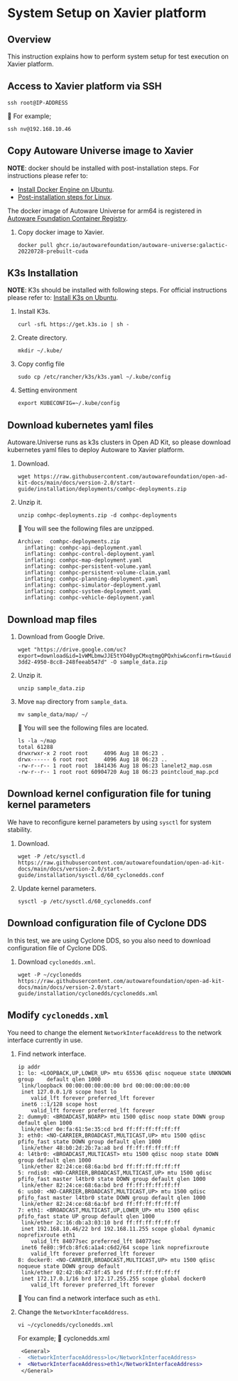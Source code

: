 # System Setup on Xavier platform

## Overview

This instruction explains how to perform system setup for test execution on Xavier platform.

## Access to Xavier platform via SSH

```console
ssh root@IP-ADDRESS
```

:speech_balloon: For example;

```console
ssh nv@192.168.10.46
```

## Copy Autoware Universe image to Xavier

**NOTE**: docker should be installed with post-installation steps. For instructions please refer to:

- [Install Docker Engine on Ubuntu](https://docs.docker.com/engine/install/ubuntu).
- [Post-installation steps for Linux](https://docs.docker.com/engine/install/linux-postinstall).

The docker image of Autoware Universe for arm64 is registered in [Autoware Foundation Container Registry](https://github.com/autowarefoundation/autoware/pkgs/container/autoware-universe/30821188?tag=galactic-20220728-prebuilt-cuda).

1. Copy docker image to Xavier.

   ```console
   docker pull ghcr.io/autowarefoundation/autoware-universe:galactic-20220728-prebuilt-cuda
   ```

## K3s Installation

**NOTE**: K3s should be installed with following steps. For official instructions please refer to: [Install K3s on Ubuntu](https://docs.k3s.io/quick-start).

1. Install K3s.

   ```console
   curl -sfL https://get.k3s.io | sh -
   ```

1. Create directory.

   ```console
   mkdir ~/.kube/
   ```

1. Copy config file

   ```console
   sudo cp /etc/rancher/k3s/k3s.yaml ~/.kube/config
   ```

1. Setting environment

   ```console
   export KUBECONFIG=~/.kube/config
   ```

## Download kubernetes yaml files

Autoware.Universe runs as k3s clusters in Open AD Kit, so please download kubernetes yaml files to deploy Autoware to Xavier platform.

1. Download.

   ```console
   wget https://raw.githubusercontent.com/autowarefoundation/open-ad-kit-docs/main/docs/version-2.0/start-guide/installation/deployments/comhpc-deployments.zip
   ```

1. Unzip it.

   ```console
   unzip comhpc-deployments.zip -d comhpc-deployments
   ```

   :speech_balloon: You will see the following files are unzipped.

   ```console
   Archive:  comhpc-deployments.zip
     inflating: comhpc-api-deployment.yaml
     inflating: comhpc-control-deployment.yaml
     inflating: comhpc-map-deployment.yaml
     inflating: comhpc-persistent-volume.yaml
     inflating: comhpc-persistent-volume-claim.yaml
     inflating: comhpc-planning-deployment.yaml
     inflating: comhpc-simulator-deployment.yaml
     inflating: comhpc-system-deployment.yaml
     inflating: comhpc-vehicle-deployment.yaml
   ```

## Download map files

1. Download from Google Drive.

   ```console
   wget "https://drive.google.com/uc?export=download&id=1vWMLbmwJJE5tYO40ypCMxqtmgQPQxhiw&confirm=t&uuid=3d84d854-3dd2-4950-8cc8-248feeab547d" -O sample_data.zip
   ```

1. Unzip it.

   ```console
   unzip sample_data.zip
   ```

1. Move `map` directory from `sample_data`.

   ```console
   mv sample_data/map/ ~/
   ```

   :speech_balloon: You will see the following files are located.

   ```console
   ls -la ~/map
   total 61288
   drwxrwxr-x 2 root root     4096 Aug 18 06:23 .
   drwx------ 6 root root     4096 Aug 18 06:23 ..
   -rw-r--r-- 1 root root  1841436 Aug 18 06:23 lanelet2_map.osm
   -rw-r--r-- 1 root root 60904720 Aug 18 06:23 pointcloud_map.pcd
   ```

## Download **kernel configuration** file for tuning kernel parameters

We have to reconfigure kernel parameters by using `sysctl` for system stability.

1. Download.

   ```console
   wget -P /etc/sysctl.d https://raw.githubusercontent.com/autowarefoundation/open-ad-kit-docs/main/docs/version-2.0/start-guide/installation/sysctl.d/60_cyclonedds.conf
   ```

1. Update kernel parameters.

   ```console
   sysctl -p /etc/sysctl.d/60_cyclonedds.conf
   ```

## Download configuration file of Cyclone DDS

In this test, we are using Cyclone DDS, so you also need to download configuration file of Cyclone DDS.

1. Download `cyclonedds.xml`.

   ```console
   wget -P ~/cyclonedds https://raw.githubusercontent.com/autowarefoundation/open-ad-kit-docs/main/docs/version-2.0/start-guide/installation/cyclonedds/cyclonedds.xml
   ```

## Modify `cyclonedds.xml`

You need to change the element `NetworkInterfaceAddress` to the network interface currently in use.

1. Find network interface.

   ```console
   ip addr
   1: lo: <LOOPBACK,UP,LOWER_UP> mtu 65536 qdisc noqueue state UNKNOWN group    default qlen 1000
    link/loopback 00:00:00:00:00:00 brd 00:00:00:00:00:00
    inet 127.0.0.1/8 scope host lo
       valid_lft forever preferred_lft forever
    inet6 ::1/128 scope host
       valid_lft forever preferred_lft forever
   2: dummy0: <BROADCAST,NOARP> mtu 1500 qdisc noop state DOWN group default qlen 1000
    link/ether 0e:fa:61:5e:35:cd brd ff:ff:ff:ff:ff:ff
   3: eth0: <NO-CARRIER,BROADCAST,MULTICAST,UP> mtu 1500 qdisc pfifo_fast state DOWN group default qlen 1000
    link/ether 48:b0:2d:2b:7a:a8 brd ff:ff:ff:ff:ff:ff
   4: l4tbr0: <BROADCAST,MULTICAST> mtu 1500 qdisc noop state DOWN group default qlen 1000
    link/ether 82:24:ce:68:6a:bd brd ff:ff:ff:ff:ff:ff
   5: rndis0: <NO-CARRIER,BROADCAST,MULTICAST,UP> mtu 1500 qdisc pfifo_fast master l4tbr0 state DOWN group default qlen 1000
    link/ether 82:24:ce:68:6a:bd brd ff:ff:ff:ff:ff:ff
   6: usb0: <NO-CARRIER,BROADCAST,MULTICAST,UP> mtu 1500 qdisc pfifo_fast master l4tbr0 state DOWN group default qlen 1000
    link/ether 82:24:ce:68:6a:bf brd ff:ff:ff:ff:ff:ff
   7: eth1: <BROADCAST,MULTICAST,UP,LOWER_UP> mtu 1500 qdisc pfifo_fast state UP group default qlen 1000
    link/ether 2c:16:db:a3:03:10 brd ff:ff:ff:ff:ff:ff
    inet 192.168.10.46/22 brd 192.168.11.255 scope global dynamic noprefixroute eth1
       valid_lft 84077sec preferred_lft 84077sec
    inet6 fe80::9fcb:8fc6:a1a4:c6d2/64 scope link noprefixroute
       valid_lft forever preferred_lft forever
   8: docker0: <NO-CARRIER,BROADCAST,MULTICAST,UP> mtu 1500 qdisc noqueue state DOWN group default
    link/ether 02:42:0b:47:8f:45 brd ff:ff:ff:ff:ff:ff
    inet 172.17.0.1/16 brd 172.17.255.255 scope global docker0
       valid_lft forever preferred_lft forever
   ```

   :speech_balloon: You can find a network interface such as `eth1`.

2. Change the `NetworkInterfaceAddress`.

   ```console
   vi ~/cyclonedds/cyclonedds.xml
   ```

   For example; :page_facing_up: cyclonedds.xml

   ```diff
    <General>
   -  <NetworkInterfaceAddress>lo</NetworkInterfaceAddress>
   +  <NetworkInterfaceAddress>eth1</NetworkInterfaceAddress>
    </General>

   ```
